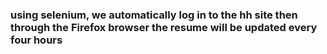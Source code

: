 ### using selenium, we automatically log in to the hh site then through the Firefox browser the resume will be updated every four hours
